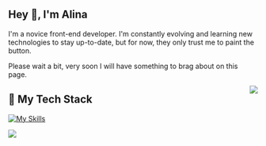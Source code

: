 <h2>Hey 👋, I'm Alina</h2>
<p>

I'm a novice front-end developer. I'm constantly evolving and learning new technologies to stay up-to-date, but for now, they only trust me to paint the button.

Please wait a bit, very soon I will have something to brag about on this page.</p>

<img align="right" src="https://media1.giphy.com/media/13HgwGsXF0aiGY/giphy.gif" />

## 🚀 My Tech Stack

[![My Skills](https://skillicons.dev/icons?i=html,css,sass,js,react,redux,typescript,nodejs,mongodb,nginx,express)](https://skillicons.dev)


<a href="https://github.com/Alina1859/github-readme-stats"><img align="center" src="https://github-readme-stats.vercel.app/api/top-langs/?username=Alina1859&layout=compact&theme=buefy&hide_border=true" /></a>
